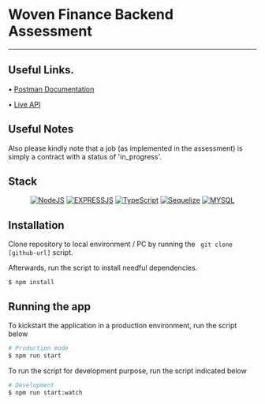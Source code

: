 # Woven Finance Backend Assessment

---

## Useful Links.

•⁠  ⁠[Postman Documentation](https://documenter.getpostman.com/view/27074715/2sAXxS7rBh)

•⁠  ⁠[Live API](https://woven-finance.onrender.com/)

## Useful Notes
Also please kindly note that a job (as implemented in the assessment) is simply a contract with a status of 'in_progress'.

## Stack

<div align="center">

<a href="">![NodeJS](https://img.shields.io/badge/node.js-6DA55F?style=for-the-badge&logo=node.js&logoColor=white)</a>
<a href="">![EXPRESSJS](https://img.shields.io/badge/expressjs-%23E0234E.svg?style=for-the-badge&logo=expressjs&logoColor=white)</a>
<a href="">![TypeScript](https://img.shields.io/badge/typescript-%23007ACC.svg?style=for-the-badge&logo=typescript&logoColor=white)</a>
<a href="">![Sequelize](https://img.shields.io/badge/sequelizejs-%23007ACC.svg?style=for-the-badge&logo=sequelizejs&logoColor=white)</a>
<a href="">![MYSQL](https://img.shields.io/badge/mysql-%23007ACC.svg?style=for-the-badge&logo=mysql&logoColor=white)</a>

</div>

## Installation
Clone repository to local environment / PC by running the ``` git clone [github-url]```  script.

Afterwards, run the script to install needful dependencies.
```
$ npm install
```

## Running the app
To kickstart the application in a production environment, run the script below
```bash
# Production mode
$ npm run start
```

To run the script for development purpose, run the script indicated below

```bash
# Development
$ npm run start:watch
```
